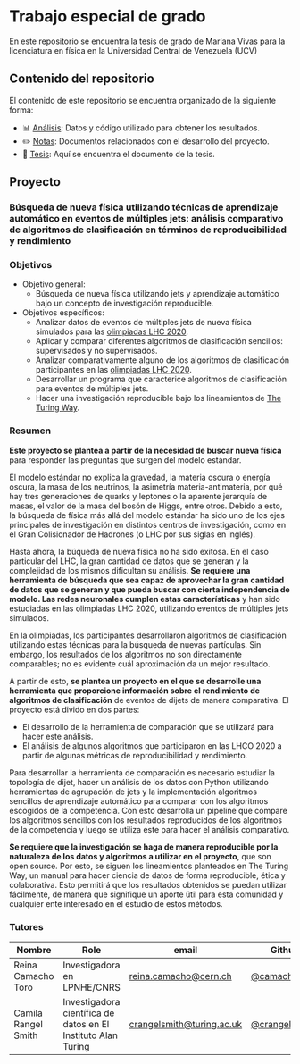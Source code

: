 # Trabajo especial de grado

En este repositorio se encuentra la tesis de grado de Mariana Vivas para la licenciatura en física en la Universidad Central de Venezuela (UCV)

## Contenido del repositorio
El contenido de este repositorio se encuentra organizado de la siguiente forma:
* :bar_chart: [Análisis](Analisis): Datos y código utilizado para obtener los resultados.
* :pencil2: [Notas](Notas): Documentos relacionados con el desarrollo del proyecto. 
* :book: [Tesis](Tesis): Aquí se encuentra el documento de la tesis.

## Proyecto

### Búsqueda de nueva física utilizando técnicas de aprendizaje automático en eventos de múltiples jets: análisis comparativo de algoritmos de clasificación en términos de reproducibilidad y rendimiento
### Objetivos 
* Objetivo general: 
   * Búsqueda de nueva física utilizando jets y aprendizaje automático bajo un concepto de investigación reproducible.  
* Objetivos específicos:  
   * Analizar datos de eventos de múltiples jets de nueva física simulados para las [olimpiadas LHC 2020](https://lhco2020.github.io/homepage/).
   * Aplicar y comparar diferentes algoritmos de clasificación sencillos: supervisados y no supervisados.
   * Analizar comparativamente alguno de los algoritmos de clasificación participantes en las [olimpiadas LHC 2020](https://lhco2020.github.io/homepage/).
   * Desarrollar un programa que caracterice algoritmos de clasificación para eventos de múltiples jets.
   * Hacer una investigación reproducible bajo los lineamientos de [The Turing Way](https://the-turing-way.netlify.app/welcome.html).

### Resumen

**Este proyecto se plantea a partir de la necesidad de buscar nueva física** para responder las preguntas que surgen del modelo estándar. 

El modelo estándar no explica la gravedad, la materia oscura o energía oscura, la masa de los neutrinos, la asimetría materia-antimateria, por qué hay tres generaciones de quarks y leptones o la aparente jerarquía de masas, el valor de la masa del bosón de Higgs, entre otros. Debido a esto, la búsqueda de física más allá del modelo estándar ha sido uno de los ejes principales de investigación en distintos centros de investigación, como en el Gran Colisionador de Hadrones (o LHC por sus siglas en inglés). 

Hasta ahora, la búqueda de nueva física no ha sido exitosa. En el caso particular del LHC, la gran cantidad de datos que se generan y la complejidad de los mismos dificultan su análisis. **Se requiere una herramienta de búsqueda que sea capaz de aprovechar la gran cantidad de datos que se generan y que pueda buscar con cierta independencia de modelo. Las redes neuronales cumplen estas características** y han sido estudiadas en las olimpiadas LHC 2020, utilizando eventos de múltiples jets simulados. 

En la olimpiadas, los participantes desarrollaron algoritmos de clasificación utilizando estas técnicas para la búsqueda de nuevas partículas. Sin embargo, los resultados de los algoritmos no son directamente comparables; no es evidente cuál aproximación da un mejor resultado.

A partir de esto, **se plantea un proyecto en el que se desarrolle una herramienta que proporcione información sobre el rendimiento de algoritmos de clasificación** de eventos de dijets de manera comparativa. El proyecto está divido en dos partes: 
*	El desarrollo de la herramienta de comparación que se utilizará para hacer este análisis.
*	El análisis de algunos algoritmos que participaron en las LHCO 2020 a partir de algunas métricas de reproducibilidad y rendimiento.

Para desarrollar la herramienta de comparación es necesario estudiar la topología de dijet, hacer un análisis de los datos con Python utilizando herramientas de agrupación de jets y la implementación algoritmos sencillos de aprendizaje automático para comparar con los algoritmos escogidos de la competencia. Con esto desarrolla un pipeline que compare los algoritmos sencillos con los resultados reproducidos de los algoritmos de la competencia y luego se utiliza este para hacer el análisis comparativo.

**Se requiere que la investigación se haga de manera reproducible por la naturaleza de los datos y algoritmos a utilizar en el proyecto**, que son open source. Por esto, se siguen los lineamientos planteados en The Turing Way, un manual para hacer ciencia de datos de forma reproducible, ética y colaborativa. Esto permitirá que los resultados obtenidos se puedan utilizar fácilmente, de manera que signifique un aporte útil para esta comunidad y cualquier ente interesado en el estudio de estos métodos.


### Tutores
| Nombre | Role | email | Github | 
| --- | --- | --- | --- |
| Reina Camacho Toro | Investigadora en LPNHE/CNRS  | [reina.camacho@cern.ch](mailto:reina.camacho@cern.ch) | [@camachoreina](https://camachoreina.github.io) |
| Camila Rangel Smith | Investigadora científica de datos en El Instituto Alan Turing | [crangelsmith@turing.ac.uk](mailto:crangelsmith@turing.ac.uk) |[@crangelsmith](https://github.com/crangelsmith) |
